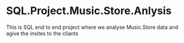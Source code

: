 # SQL.Project.Music.Store.Anlysis
This is SQL end to end project
where we analyse Music.Store data
and agive the insites to the cliants
